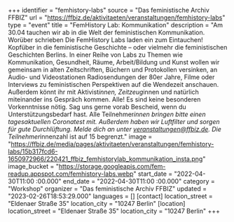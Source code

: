 +++
identifier = "femhistory-labs"
source = "Das feministische Archiv FFBIZ"
url = "https://ffbiz.de/aktivitaeten/veranstaltungen/femhistory-labs"
type = "event"
title = "FemHistory Lab: Kommunikation"
description = "Am 30.04 tauchen wir ab in die Welt der feministischen Kommunikation. Worüber schrieben 
Die FemHistory Labs laden ein zum Eintauchen! Kopfüber in die feministische Geschichte – oder vielmehr die feministischen Geschichten Berlins. In einer Reihe von Labs zu Themen wie Kommunikation, Gesundheit, Räume, Arbeit/Bildung und Kunst wollen wir gemeinsam in alten Zeitschriften, Büchern und Protokollen versinken, an Audio- und Videostationen Radiosendungen der 80er Jahre, Filme oder Interviews zu feministischen Perspektiven auf die Wendezeit anschauen. Außerdem könnt ihr mit Aktivist*innen, Zeitzeug*innen und natürlich miteinander ins Gespräch kommen.
Alle! Es sind keine besonderen Vorkenntnisse nötig. Sag uns gerne vorab Bescheid, wenn du Unterstützungsbedarf hast.
Alle Teilnehmer*innen bringen bitte einen tagesaktuellen Coronatest mit. Außerdem haben wir Luftfilter und sorgen für gute Durchlüftung.
Melde dich an unter veranstaltungen@ffbiz.de. Die Teilnehmer*innenzahl ist auf 15 begrenzt."
image = "https://ffbiz.de/media/pages/aktivitaeten/veranstaltungen/femhistory-labs/15b317fcd6-1650972966/220421_ffbiz_femhistorylab_kommunikation_insta.png"
image_bucket = "https://storage.googleapis.com/fem-readup.appspot.com/femhistory-labs.webp"
start_date = "2022-04-30T11:00 :00.000"
end_date = "2022-04-30T11:00 :00.000"
category = "Workshop"
organizer = "Das feministische Archiv FFBIZ"
updated = "2023-02-26T18:53:29.000"
languages = []
[contact]
location_street = "Eldenaer Straße 35"
location_city = "10247 Berlin"
[location]
location_street = "Eldenaer Straße 35"
location_city = "10247 Berlin"
+++
